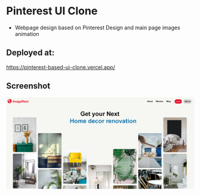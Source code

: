 # Pinterest UI Clone
* Webpage design based on Pinterest Design and main page images animation

## Deployed at:
https://pinterest-based-ui-clone.vercel.app/

## Screenshot
![Screenshot](Screenshot.png)
